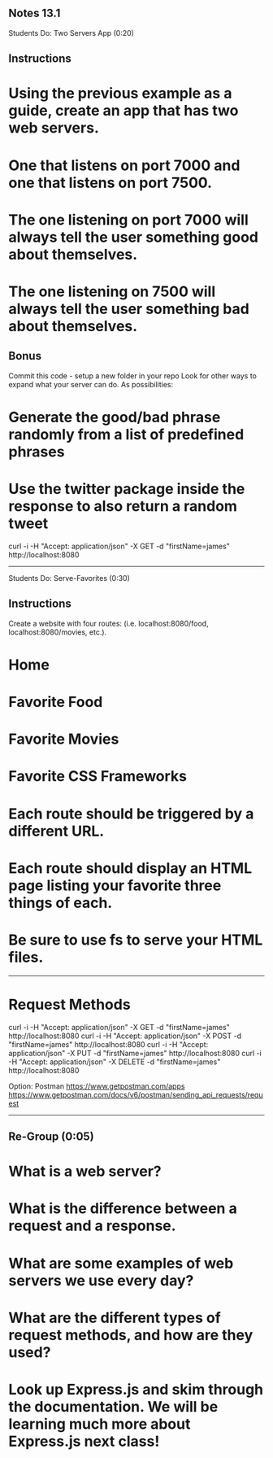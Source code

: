 Notes 13.1
---
Students Do: Two Servers App (0:20)

## Instructions
# Using the previous example as a guide, create an app that has two web servers.
# One that listens on port 7000 and one that listens on port 7500.
# The one listening on port 7000 will always tell the user something good about themselves.
# The one listening on 7500 will always tell the user something bad about themselves.

## Bonus
Commit this code - setup a new folder in your repo
Look for other ways to expand what your server can do. As possibilities:

# Generate the good/bad phrase randomly from a list of predefined phrases
# Use the twitter package inside the response to also return a random tweet

curl -i -H "Accept: application/json" -X GET -d "firstName=james" http://localhost:8080

---

Students Do: Serve-Favorites (0:30)


## Instructions

Create a website with four routes:
(i.e. localhost:8080/food, localhost:8080/movies, etc.). 
# Home
# Favorite Food
# Favorite Movies
# Favorite CSS Frameworks
# Each route should be triggered by a different URL.
# Each route should display an HTML page listing your favorite three things of each.
# Be sure to use fs to serve your HTML files.

---

# Request Methods

curl -i -H "Accept: application/json" -X GET -d "firstName=james" http://localhost:8080
curl -i -H "Accept: application/json" -X POST -d "firstName=james" http://localhost:8080
curl -i -H "Accept: application/json" -X PUT -d "firstName=james" http://localhost:8080
curl -i -H "Accept: application/json" -X DELETE -d "firstName=james" http://localhost:8080

Option:  Postman
https://www.getpostman.com/apps
https://www.getpostman.com/docs/v6/postman/sending_api_requests/request

---

## Re-Group (0:05)

# What is a web server?
# What is the difference between a request and a response.
# What are some examples of web servers we use every day?
# What are the different types of request methods, and how are they used?

# Look up Express.js and skim through the documentation. We will be learning much more about Express.js next class!
